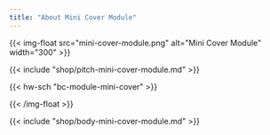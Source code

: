 ```yaml
---
title: "About Mini Cover Module"
---
```


{{< img-float src="mini-cover-module.png" alt="Mini Cover Module" width="300" >}}

{{< include "shop/pitch-mini-cover-module.md" >}}

{{< hw-sch "bc-module-mini-cover" >}}

{{< /img-float >}}

{{< include "shop/body-mini-cover-module.md" >}}
